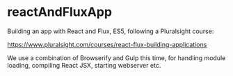 # reactAndFluxApp

Building an app with React and Flux, ES5, following a Pluralsight course:

https://www.pluralsight.com/courses/react-flux-building-applications

We use a combination of Browserify and Gulp this time, for handling module loading, compiling React JSX, starting webserver etc.